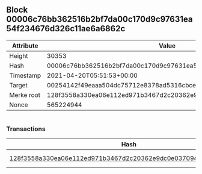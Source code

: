 ## Block 00006c76bb362516b2bf7da00c170d9c97631ea54f234676d326c11ae6a6862c

Attribute | Value
--- | ---
Height | 30353
Hash | 00006c76bb362516b2bf7da00c170d9c97631ea54f234676d326c11ae6a6862c
Timestamp | 2021-04-20T05:51:53+00:00
Target | 00254142f49eaaa504dc75712e8378ad5316cbcead634704b3734b6271167cc4
Merke root | 128f3558a330ea06e112ed971b3467d2c20362e9dc0e0370944a4ee8cc6001f7
Nonce | 565224944

```

```

### Transactions

Hash | Amount
--- | ---
[128f3558a330ea06e112ed971b3467d2c20362e9dc0e0370944a4ee8cc6001f7](128f3558a330ea06e112ed971b3467d2c20362e9dc0e0370944a4ee8cc6001f7.md) | 10.00000000 SKEPTI 
